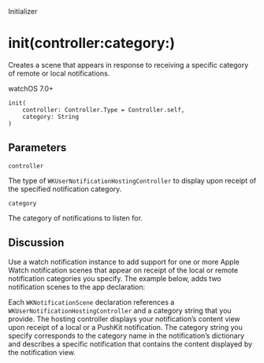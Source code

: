 Initializer

# init(controller:category:)

Creates a scene that appears in response to receiving a specific category of
remote or local notifications.

watchOS 7.0+

    
    
    init(
        controller: Controller.Type = Controller.self,
        category: String
    )

##  Parameters

`controller`

    

The type of `WKUserNotificationHostingController` to display upon receipt of
the specified notification category.

`category`

    

The category of notifications to listen for.

## Discussion

Use a watch notification instance to add support for one or more Apple Watch
notification scenes that appear on receipt of the local or remote notification
categories you specify. The example below, adds two notification scenes to the
app declaration:

Each `WKNotificationScene` declaration references a
`WKUserNotificationHostingController` and a category string that you provide.
The hosting controller displays your notification’s content view upon receipt
of a local or a PushKit notification. The category string you specify
corresponds to the category name in the notification’s dictionary and
describes a specific notification that contains the content displayed by the
notification view.


